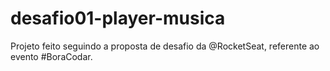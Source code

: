 # desafio01-player-musica
Projeto feito seguindo a proposta de desafio da @RocketSeat, referente ao evento #BoraCodar.

